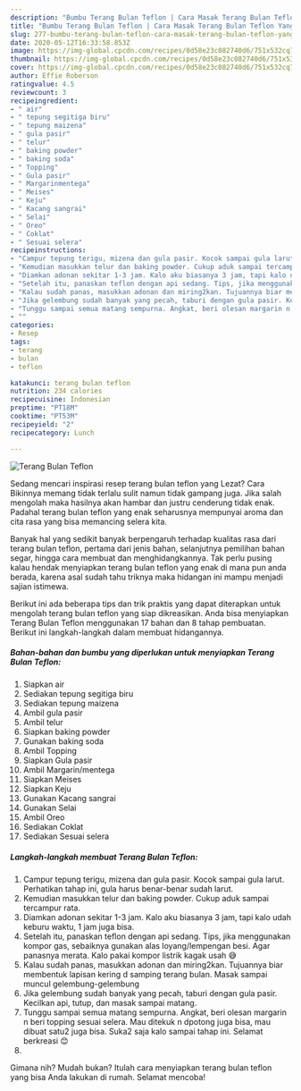 ```yaml
---
description: "Bumbu Terang Bulan Teflon | Cara Masak Terang Bulan Teflon Yang Sedap"
title: "Bumbu Terang Bulan Teflon | Cara Masak Terang Bulan Teflon Yang Sedap"
slug: 277-bumbu-terang-bulan-teflon-cara-masak-terang-bulan-teflon-yang-sedap
date: 2020-05-12T16:33:58.853Z
image: https://img-global.cpcdn.com/recipes/0d58e23c082740d6/751x532cq70/terang-bulan-teflon-foto-resep-utama.jpg
thumbnail: https://img-global.cpcdn.com/recipes/0d58e23c082740d6/751x532cq70/terang-bulan-teflon-foto-resep-utama.jpg
cover: https://img-global.cpcdn.com/recipes/0d58e23c082740d6/751x532cq70/terang-bulan-teflon-foto-resep-utama.jpg
author: Effie Roberson
ratingvalue: 4.5
reviewcount: 3
recipeingredient:
- " air"
- " tepung segitiga biru"
- " tepung maizena"
- " gula pasir"
- " telur"
- " baking powder"
- " baking soda"
- " Topping"
- " Gula pasir"
- " Margarinmentega"
- " Meises"
- " Keju"
- " Kacang sangrai"
- " Selai"
- " Oreo"
- " Coklat"
- " Sesuai selera"
recipeinstructions:
- "Campur tepung terigu, mizena dan gula pasir. Kocok sampai gula larut. Perhatikan tahap ini, gula harus benar-benar sudah larut."
- "Kemudian masukkan telur dan baking powder. Cukup aduk sampai tercampur rata."
- "Diamkan adonan sekitar 1-3 jam. Kalo aku biasanya 3 jam, tapi kalo udah keburu waktu, 1 jam juga bisa."
- "Setelah itu, panaskan teflon dengan api sedang. Tips, jika menggunakan kompor gas, sebaiknya gunakan alas loyang/lempengan besi. Agar panasnya merata. Kalo pakai kompor listrik kagak usah 😅"
- "Kalau sudah panas, masukkan adonan dan miring2kan. Tujuannya biar membentuk lapisan kering d samping terang bulan. Masak sampai muncul gelembung-gelembung"
- "Jika gelembung sudah banyak yang pecah, taburi dengan gula pasir. Kecilkan api, tutup, dan masak sampai matang."
- "Tunggu sampai semua matang sempurna. Angkat, beri olesan margarin n beri topping sesuai selera. Mau ditekuk n dpotong juga bisa, mau dibuat satu2 juga bisa. Suka2 saja kalo sampai tahap ini. Selamat berkreasi 😊"
- ""
categories:
- Resep
tags:
- terang
- bulan
- teflon

katakunci: terang bulan teflon 
nutrition: 234 calories
recipecuisine: Indonesian
preptime: "PT18M"
cooktime: "PT53M"
recipeyield: "2"
recipecategory: Lunch

---
```



![Terang Bulan Teflon](https://img-global.cpcdn.com/recipes/0d58e23c082740d6/751x532cq70/terang-bulan-teflon-foto-resep-utama.jpg)

Sedang mencari inspirasi resep terang bulan teflon yang Lezat? Cara Bikinnya memang tidak terlalu sulit namun tidak gampang juga. Jika salah mengolah maka hasilnya akan hambar dan justru cenderung tidak enak. Padahal terang bulan teflon yang enak seharusnya mempunyai aroma dan cita rasa yang bisa memancing selera kita.

Banyak hal yang sedikit banyak berpengaruh terhadap kualitas rasa dari terang bulan teflon, pertama dari jenis bahan, selanjutnya pemilihan bahan segar, hingga cara membuat dan menghidangkannya. Tak perlu pusing kalau hendak menyiapkan terang bulan teflon yang enak di mana pun anda berada, karena asal sudah tahu triknya maka hidangan ini mampu menjadi sajian istimewa.




Berikut ini ada beberapa tips dan trik praktis yang dapat diterapkan untuk mengolah terang bulan teflon yang siap dikreasikan. Anda bisa menyiapkan Terang Bulan Teflon menggunakan 17 bahan dan 8 tahap pembuatan. Berikut ini langkah-langkah dalam membuat hidangannya.

<!--inarticleads1-->

##### Bahan-bahan dan bumbu yang diperlukan untuk menyiapkan Terang Bulan Teflon:

1. Siapkan  air
1. Sediakan  tepung segitiga biru
1. Sediakan  tepung maizena
1. Ambil  gula pasir
1. Ambil  telur
1. Siapkan  baking powder
1. Gunakan  baking soda
1. Ambil  Topping
1. Siapkan  Gula pasir
1. Ambil  Margarin/mentega
1. Siapkan  Meises
1. Siapkan  Keju
1. Gunakan  Kacang sangrai
1. Gunakan  Selai
1. Ambil  Oreo
1. Sediakan  Coklat
1. Sediakan  Sesuai selera




<!--inarticleads2-->

##### Langkah-langkah membuat Terang Bulan Teflon:

1. Campur tepung terigu, mizena dan gula pasir. Kocok sampai gula larut. Perhatikan tahap ini, gula harus benar-benar sudah larut.
1. Kemudian masukkan telur dan baking powder. Cukup aduk sampai tercampur rata.
1. Diamkan adonan sekitar 1-3 jam. Kalo aku biasanya 3 jam, tapi kalo udah keburu waktu, 1 jam juga bisa.
1. Setelah itu, panaskan teflon dengan api sedang. Tips, jika menggunakan kompor gas, sebaiknya gunakan alas loyang/lempengan besi. Agar panasnya merata. Kalo pakai kompor listrik kagak usah 😅
1. Kalau sudah panas, masukkan adonan dan miring2kan. Tujuannya biar membentuk lapisan kering d samping terang bulan. Masak sampai muncul gelembung-gelembung
1. Jika gelembung sudah banyak yang pecah, taburi dengan gula pasir. Kecilkan api, tutup, dan masak sampai matang.
1. Tunggu sampai semua matang sempurna. Angkat, beri olesan margarin n beri topping sesuai selera. Mau ditekuk n dpotong juga bisa, mau dibuat satu2 juga bisa. Suka2 saja kalo sampai tahap ini. Selamat berkreasi 😊
1. 




Gimana nih? Mudah bukan? Itulah cara menyiapkan terang bulan teflon yang bisa Anda lakukan di rumah. Selamat mencoba!
